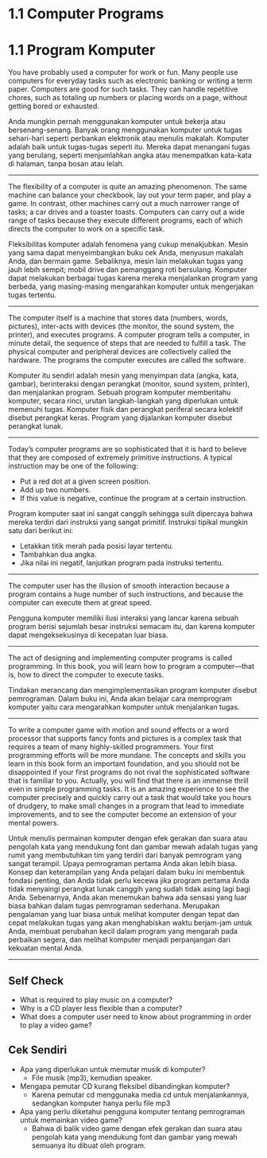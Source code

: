 # 1.1 Computer Programs
# 1.1 Program Komputer

You have probably used a computer for work or fun. Many people use computers for everyday tasks such as electronic banking or writing a term paper. Computers are good for such tasks. They can handle repetitive chores, such as totaling up numbers or placing words on a page, without getting bored or exhausted.

Anda mungkin pernah menggunakan komputer untuk bekerja atau bersenang-senang. Banyak orang menggunakan komputer untuk tugas sehari-hari seperti perbankan elektronik atau menulis makalah. Komputer adalah baik untuk tugas-tugas seperti itu. Mereka dapat menangani tugas yang berulang, seperti menjumlahkan angka atau menempatkan kata-kata di halaman, tanpa bosan atau lelah.

----
The flexibility of a computer is quite an amazing phenomenon. The same machine can balance your checkbook, lay out your term paper, and play a game. In contrast, other machines carry out a much narrower range of tasks; a car drives and a toaster toasts. Computers can carry out a wide range of tasks because they execute different programs, each of which directs the computer to work on a specific task.

Fleksibilitas komputer adalah fenomena yang cukup menakjubkan. Mesin yang sama dapat menyeimbangkan buku cek Anda, menyusun makalah Anda, dan bermain game. Sebaliknya, mesin lain melakukan tugas yang jauh lebih sempit; mobil drive dan pemanggang roti bersulang. Komputer dapat melakukan berbagai tugas karena mereka menjalankan program yang berbeda, yang masing-masing mengarahkan komputer untuk mengerjakan tugas tertentu.

---
The computer itself is a machine that stores data (numbers, words, pictures), inter-acts with devices (the monitor, the sound system, the printer), and executes programs. A computer program tells a computer, in minute detail, the sequence of steps that are needed to fulfill a task. The physical computer and peripheral devices are collectively called the hardware. The programs the computer executes are called the software.

Komputer itu sendiri adalah mesin yang menyimpan data (angka, kata, gambar), berinteraksi dengan perangkat (monitor, sound system, printer), dan menjalankan program. Sebuah program komputer memberitahu komputer, secara rinci, urutan langkah-langkah yang diperlukan untuk memenuhi tugas. Komputer fisik dan perangkat periferal secara kolektif disebut perangkat keras. Program yang dijalankan komputer disebut perangkat lunak.

---

Today’s computer programs are so sophisticated that it is hard to believe that they are composed of extremely primitive instructions. A typical instruction may be one of the following:

- Put a red dot at a given screen position.
- Add up two numbers.
- If this value is negative, continue the program at a certain instruction.

Program komputer saat ini sangat canggih sehingga sulit dipercaya bahwa mereka terdiri dari instruksi yang sangat primitif. Instruksi tipikal mungkin satu dari berikut ini:

- Letakkan titik merah pada posisi layar tertentu.
- Tambahkan dua angka.
- Jika nilai ini negatif, lanjutkan program pada instruksi tertentu.

---

The computer user has the illusion of smooth interaction because a program contains a huge number of such instructions, and because the computer can execute them at great speed.

Pengguna komputer memiliki ilusi interaksi yang lancar karena sebuah program berisi sejumlah besar instruksi semacam itu, dan karena komputer dapat mengeksekusinya di kecepatan luar biasa.

---

The act of designing and implementing computer programs is called programming. In this book, you will learn how to program a computer—that is, how to direct the computer to execute tasks.

Tindakan merancang dan mengimplementasikan program komputer disebut pemrograman. Dalam buku ini, Anda akan belajar cara memprogram komputer yaitu cara mengarahkan komputer untuk menjalankan tugas.

---

To write a computer game with motion and sound effects or a word processor that supports fancy fonts and pictures is a complex task that requires a team of many highly-skilled programmers. Your first programming efforts will be more mundane. The concepts and skills you learn in this book form an important foundation, and you should not be disappointed if your first programs do not rival the sophisticated software that is familiar to you. Actually, you will find that there is an immense thrill even in simple programming tasks. It is an amazing experience to see the computer precisely and quickly carry out a task that would take you hours of drudgery, to make small changes in a program that lead to immediate improvements, and to see the computer become an extension of your mental powers.

Untuk menulis permainan komputer dengan efek gerakan dan suara atau pengolah kata yang mendukung font dan gambar mewah adalah tugas yang rumit yang membutuhkan tim yang terdiri dari banyak pemrogram yang sangat terampil. Upaya pemrograman pertama Anda akan lebih biasa. Konsep dan keterampilan yang Anda pelajari dalam buku ini membentuk fondasi penting, dan Anda tidak perlu kecewa jika program pertama Anda tidak menyaingi perangkat lunak canggih yang sudah tidak asing lagi bagi Anda. Sebenarnya, Anda akan menemukan bahwa ada sensasi yang luar biasa bahkan dalam tugas pemrograman sederhana. Merupakan pengalaman yang luar biasa untuk melihat komputer dengan tepat dan cepat melakukan tugas yang akan menghabiskan waktu berjam-jam untuk Anda, membuat perubahan kecil dalam program yang mengarah pada perbaikan segera, dan melihat komputer menjadi perpanjangan dari kekuatan mental Anda.

---

## Self Check
- What is required to play music on a computer?
- Why is a CD player less flexible than a computer?
- What does a computer user need to know about programming in order to play a video game?

## Cek Sendiri
- Apa yang diperlukan untuk memutar musik di komputer?
    - File musik (mp3), kemudian speaker.
- Mengapa pemutar CD kurang fleksibel dibandingkan komputer?
    - Karena pemutar cd menggunaka media cd untuk menjalankannya, sedangkan komputer hanya perlu file mp3
- Apa yang perlu diketahui pengguna komputer tentang pemrograman untuk memainkan video game?
    - Bahwa di balik video game dengan efek gerakan dan suara atau pengolah kata yang mendukung font dan gambar yang mewah semuanya itu dibuat oleh program.

